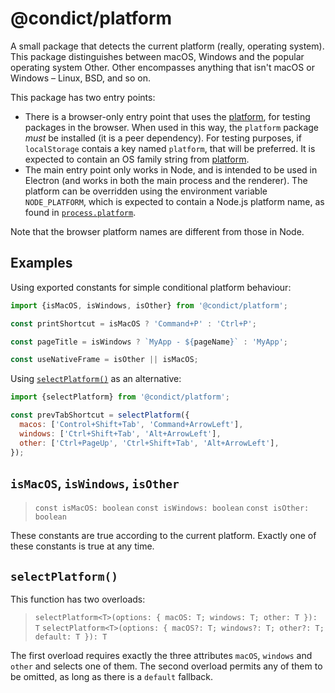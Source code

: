# @condict/platform

A small package that detects the current platform (really, operating system). This package distinguishes between macOS, Windows and the popular operating system Other. Other encompasses anything that isn't macOS or Windows – Linux, BSD, and so on.

This package has two entry points:

* There is a browser-only entry point that uses the [platform][], for testing packages in the browser. When used in this way, the `platform` package _must_ be installed (it is a peer dependency). For testing purposes, if `localStorage` contais a key named `platform`, that will be preferred. It is expected to contain an OS family string from [platform][].
* The main entry point only works in Node, and is intended to be used in Electron (and works in both the main process and the renderer). The platform can be overridden using the environment variable `NODE_PLATFORM`, which is expected to contain a Node.js platform name, as found in [`process.platform`][process-platform].

Note that the browser platform names are different from those in Node.

## Examples

Using exported constants for simple conditional platform behaviour:

```js
import {isMacOS, isWindows, isOther} from '@condict/platform';

const printShortcut = isMacOS ? 'Command+P' : 'Ctrl+P';

const pageTitle = isWindows ? `MyApp - ${pageName}` : 'MyApp';

const useNativeFrame = isOther || isMacOS;
```

Using [`selectPlatform()`](#selectplatform) as an alternative:

```js
import {selectPlatform} from '@condict/platform';

const prevTabShortcut = selectPlatform({
  macos: ['Control+Shift+Tab', 'Command+ArrowLeft'],
  windows: ['Ctrl+Shift+Tab', 'Alt+ArrowLeft'],
  other: ['Ctrl+PageUp', 'Ctrl+Shift+Tab', 'Alt+ArrowLeft'],
});
```

## `isMacOS`, `isWindows`, `isOther`

> `const isMacOS: boolean`
> `const isWindows: boolean`
> `const isOther: boolean`

These constants are true according to the current platform. Exactly one of these constants is true at any time.

## `selectPlatform()`

This function has two overloads:

> `selectPlatform<T>(options: { macOS: T; windows: T; other: T }): T`
> `selectPlatform<T>(options: { macOS?: T; windows?: T; other?: T; default: T }): T`

The first overload requires exactly the three attributes `macOS`, `windows` and `other` and selects one of them. The second overload permits any of them to be omitted, as long as there is a `default` fallback.

[platform]: https://www.npmjs.com/package/platform
[process-platform]: https://nodejs.org/api/process.html#process_process_platform
